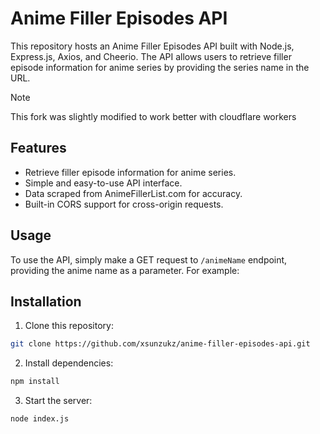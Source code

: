 # Anime Filler Episodes API

This repository hosts an Anime Filler Episodes API built with Node.js, Express.js, Axios, and Cheerio. The API allows users to retrieve filler episode information for anime series by providing the series name in the URL.

> [!note]
> This fork was slightly modified to work better with cloudflare workers

## Features

- Retrieve filler episode information for anime series.
- Simple and easy-to-use API interface.
- Data scraped from AnimeFillerList.com for accuracy.
- Built-in CORS support for cross-origin requests.

## Usage

To use the API, simply make a GET request to `/animeName` endpoint, providing the anime name as a parameter. For example:


## Installation

1. Clone this repository:
```bash
git clone https://github.com/xsunzukz/anime-filler-episodes-api.git
```

2. Install dependencies:
```bash
npm install
```

3. Start the server:

```bash
node index.js
```


